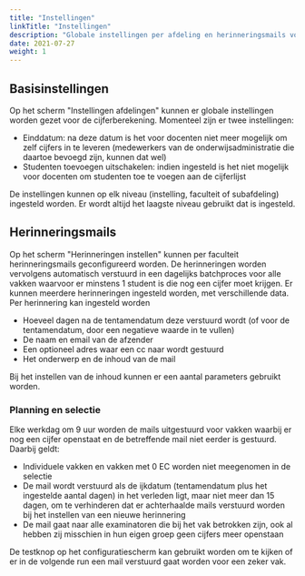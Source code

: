 ```yaml
---
title: "Instellingen"
linkTitle: "Instellingen"
description: "Globale instellingen per afdeling en herinneringsmails voor niet-ingeleverde cijfers"
date: 2021-07-27
weight: 1
---
```


## Basisinstellingen

Op het scherm "Instellingen afdelingen" kunnen er globale instellingen worden gezet voor de cijferberekening. Momenteel zijn er twee instellingen:
- Einddatum: na deze datum is het voor docenten niet meer mogelijk om zelf cijfers in te leveren (medewerkers van de onderwijsadministratie die daartoe bevoegd zijn, kunnen dat wel)
- Studenten toevoegen uitschakelen: indien ingesteld is het niet mogelijk voor docenten om studenten toe te voegen aan de cijferlijst

De instellingen kunnen op elk niveau (instelling, faculteit of subafdeling) ingesteld worden. Er wordt altijd het laagste niveau gebruikt dat is ingesteld.

## Herinneringsmails
Op het scherm "Herinneringen instellen" kunnen per faculteit herinneringsmails geconfigureerd worden. De herinneringen worden vervolgens automatisch verstuurd in een dagelijks batchproces voor alle vakken waarvoor er minstens 1 student is die nog een cijfer moet krijgen. Er kunnen meerdere herinneringen ingesteld worden, met verschillende data. Per herinnering kan ingesteld worden

- Hoeveel dagen na de tentamendatum deze verstuurd wordt (of voor de tentamendatum, door een negatieve waarde in te vullen)
- De naam en email van de afzender
- Een optioneel adres waar een cc naar wordt gestuurd
- Het onderwerp en de inhoud van de mail

Bij het instellen van de inhoud kunnen er een aantal parameters gebruikt worden.

### Planning en selectie

Elke werkdag om 9 uur worden de mails uitgestuurd voor vakken waarbij er nog een cijfer openstaat en de betreffende mail niet eerder is gestuurd. Daarbij geldt:

- Individuele vakken en vakken met 0 EC worden niet meegenomen in de selectie
- De mail wordt verstuurd als de ijkdatum (tentamendatum plus het ingestelde aantal dagen) in het verleden ligt, maar niet meer dan 15 dagen, om te verhinderen dat er achterhaalde mails verstuurd worden bij het instellen van een nieuwe herinnering
- De mail gaat naar alle examinatoren die bij het vak betrokken zijn, ook al hebben zij misschien in hun eigen groep geen cijfers meer openstaan

De testknop op het configuratiescherm kan gebruikt worden om te kijken of er in de volgende run een mail verstuurd gaat worden voor een zeker vak.